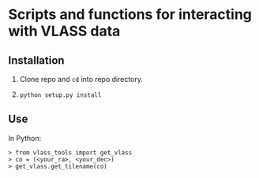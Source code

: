 # Scripts and functions for interacting with VLASS data

## Installation

1. Clone repo and `cd` into repo directory.

2. `python setup.py install`

## Use

In Python:

```
> from vlass_tools import get_vlass
> co = (<your_ra>, <your_dec>)
> get_vlass.get_tilename(co)
```
